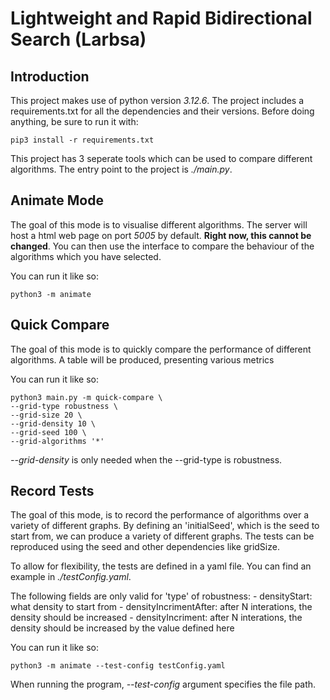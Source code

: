 # Lightweight and Rapid Bidirectional Search (Larbsa)

## Introduction
This project makes use of python version *3.12.6*.
The project includes a requirements.txt for all the dependencies and their versions.
Before doing anything, be sure to run it with:

```
pip3 install -r requirements.txt
```

This project has 3 seperate tools which can be used to compare different algorithms.
The entry point to the project is *./main.py*.

## Animate Mode
The goal of this mode is to visualise different algorithms.
The server will host a html web page on port *5005* by default. **Right now, this cannot be changed**.
You can then use the interface to compare the behaviour of the algorithms which you have selected.

You can run it like so:

```
python3 -m animate
```

## Quick Compare
The goal of this mode is to quickly compare the performance of different algorithms.
A table will be produced, presenting various metrics

You can run it like so:

```
python3 main.py -m quick-compare \
--grid-type robustness \
--grid-size 20 \
--grid-density 10 \
--grid-seed 100 \
--grid-algorithms '*'
```

*--grid-density* is only needed when the --grid-type is robustness.

## Record Tests
The goal of this mode, is to record the performance of algorithms over a variety of different graphs.
By defining an 'initialSeed', which is the seed to start from, we can produce a variety of different graphs.
The tests can be reproduced using the seed and other dependencies like gridSize.

To allow for flexibility, the tests are defined in a yaml file. 
You can find an example in *./testConfig.yaml*.

The following fields are only valid for 'type' of robustness:
    - densityStart: what density to start from
    - densityIncrimentAfter: after N interations, the density should be increased
    - densityIncriment: after N interations, the density should be increased by the value defined here

You can run it like so:

```
python3 -m animate --test-config testConfig.yaml
```

When running the program, *--test-config* argument specifies the file path.